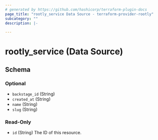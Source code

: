 ```yaml
---
# generated by https://github.com/hashicorp/terraform-plugin-docs
page_title: "rootly_service Data Source - terraform-provider-rootly"
subcategory: ""
description: |-
  
---
```


# rootly_service (Data Source)





<!-- schema generated by tfplugindocs -->
## Schema

### Optional

- `backstage_id` (String)
- `created_at` (String)
- `name` (String)
- `slug` (String)

### Read-Only

- `id` (String) The ID of this resource.


